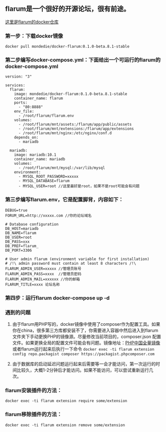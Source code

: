 ## flarum是一个很好的开源论坛，很有前途。

[这里是flarum的docker仓库](https://github.com/mondediefr/docker-flarum)

### 第一步：下载docker镜像

`docker pull mondedie/docker-flarum:0.1.0-beta.8.1-stable
`

### 第二步编写docker-compose.yml：下面给出一个可运行的flarum的docker-compose.yml

	version: "3"
	
	services:
	  flarum:
	    image: mondedie/docker-flarum:0.1.0-beta.8.1-stable
	    container_name: flarum
	    ports:
	      - "80:8888"
	    env_file:
	      - /root/flarum/flarum.env
	    volumes:
	      - /root/flarum/mnt/assets:/flarum/app/public/assets
	      - /root/flarum/mnt/extensions:/flarum/app/extensions
	      - /root/flarum/mnt/nginx:/etc/nginx/conf.d
	    depends_on:
	      - mariadb
	
	  mariadb:
	    image: mariadb:10.1
	    container_name: mariadb
	    volumes:
	      - /root/flarum/mnt/mysql:/var/lib/mysql
	    environment:
	      - MYSQL_ROOT_PASSWORD=xxxxx
	      - MYSQL_DATABASE=flarum
	      - MYSQL_USER=root //这里最好是root，如果不是root可能会有问题


### 第三步编写flarum.env，它是配置脚背，内容如下：

	DEBUG=true
	FORUM_URL=http://xxxxx.com //你的论坛域名
	
	# Database configuration
	DB_HOST=mariadb
	DB_NAME=flarum
	DB_USER=root
	DB_PASS=xxx
	DB_PREF=flarum_
	DB_PORT=3306
	
	# User admin flarum (environment variable for first installation)
	# /!\ admin password must contain at least 8 characters /!\
	FLARUM_ADMIN_USER=xxxxx //管理员账号
	FLARUM_ADMIN_PASS=xxxx  //管理员密码
	FLARUM_ADMIN_MAIL=xxxxxx //你的邮箱
	FLARUM_TITLE=xxxx 论坛名称
	
	
	
### 第四步：运行flarum docker-compose up -d

### 遇到的问题
1. 由于flarum用PHP写的，docker镜像中使用了composer作为配置工具。如果你在china，很多第三方库都安装不了，你需要进入容器中然后进入到flarum文件夹下手动更换PHP的镜像源。尽量修改当前项目的，composer.json 配置文件。如果更换全局的配置文件可能会有问题。镜像地址：[PHP中国全量镜像](https://pkg.phpcomposer.com/)或者flarum运行起来后执行一下命令
`docker exec -ti flarum extension config repo.packagist composer https://packagist.phpcomposer.com`

2. 由于数据库的启动延迟问题运行起来后需要等一会才能访问，第一次运行的时间比较久，大概1-2分钟后才能访问。如果不能访问，可以尝试重新运行几次。

### flarum安装插件的方法：

`docker exec -ti flarum extension require some/extension
`

### flarum移除插件的方法：

`docker exec -ti flarum extension remove some/extension`
